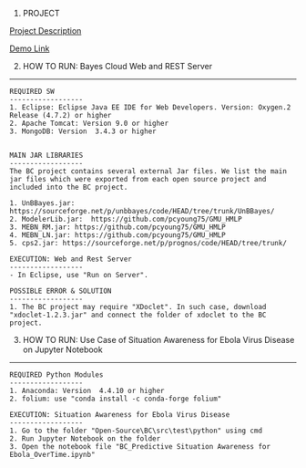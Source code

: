 1. PROJECT 

[Project Description](Project%20Description.md)

[Demo Link](http://169.60.94.50:8080/BC/)

2. HOW TO RUN: Bayes Cloud Web and REST Server
------------------
	
	REQUIRED SW
	------------------
	1. Eclipse: Eclipse Java EE IDE for Web Developers. Version: Oxygen.2 Release (4.7.2) or higher
	2. Apache Tomcat: Version 9.0 or higher
	3. MongoDB: Version  3.4.3 or higher
	

	MAIN JAR LIBRARIES
	------------------
	The BC project contains several external Jar files. We list the main jar files which were exported from each open source project and included into the BC project.
	
	1. UnBBayes.jar: https://sourceforge.net/p/unbbayes/code/HEAD/tree/trunk/UnBBayes/
	2. ModelerLib.jar:  https://github.com/pcyoung75/GMU_HMLP
	3. MEBN_RM.jar: https://github.com/pcyoung75/GMU_HMLP
	4. MEBN_LN.jar: https://github.com/pcyoung75/GMU_HMLP
	5. cps2.jar: https://sourceforge.net/p/prognos/code/HEAD/tree/trunk/

	EXECUTION: Web and Rest Server
	------------------
	- In Eclipse, use "Run on Server".

	POSSIBLE ERROR & SOLUTION
	------------------
	1. The BC project may require "XDoclet". In such case, download "xdoclet-1.2.3.jar" and connect the folder of xdoclet to the BC project.

 
3. HOW TO RUN: Use Case of Situation Awareness for Ebola Virus Disease on Jupyter Notebook
------------------

	REQUIRED Python Modules
	------------------
	1. Anaconda: Version  4.4.10 or higher
	2. folium: use "conda install -c conda-forge folium"

	EXECUTION: Situation Awareness for Ebola Virus Disease
	------------------
	1. Go to the folder "Open-Source\BC\src\test\python" using cmd
	2. Run Jupyter Notebook on the folder
	3. Open the notebook file "BC_Predictive Situation Awareness for Ebola_OverTime.ipynb"
